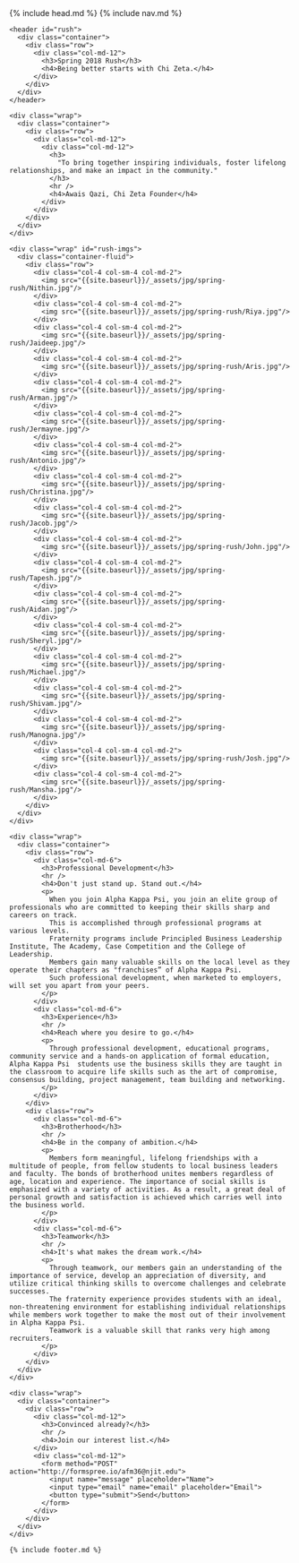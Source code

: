 <!DOCTYPE html>
<html>
  <head>
    {% include head.md %}
  </head>

  <body>
  	{% include nav.md %}

    <header id="rush">
      <div class="container">
        <div class="row">
          <div class="col-md-12">
            <h3>Spring 2018 Rush</h3>
            <h4>Being better starts with Chi Zeta.</h4>
          </div>
        </div>
      </div>
    </header>

    <div class="wrap">
      <div class="container">
        <div class="row">
          <div class="col-md-12">
            <div class="col-md-12">
              <h3>
                "To bring together inspiring individuals, foster lifelong relationships, and make an impact in the community."
              </h3>
              <hr />
              <h4>Awais Qazi, Chi Zeta Founder</h4>
            </div>
          </div>
        </div>
      </div>
    </div>

    <div class="wrap" id="rush-imgs">
      <div class="container-fluid">
        <div class="row">
          <div class="col-4 col-sm-4 col-md-2">
            <img src="{{site.baseurl}}/_assets/jpg/spring-rush/Nithin.jpg"/>
          </div>
          <div class="col-4 col-sm-4 col-md-2">
            <img src="{{site.baseurl}}/_assets/jpg/spring-rush/Riya.jpg"/>
          </div>
          <div class="col-4 col-sm-4 col-md-2">
            <img src="{{site.baseurl}}/_assets/jpg/spring-rush/Jaideep.jpg"/>
          </div>
          <div class="col-4 col-sm-4 col-md-2">
            <img src="{{site.baseurl}}/_assets/jpg/spring-rush/Aris.jpg"/>
          </div>
          <div class="col-4 col-sm-4 col-md-2">
            <img src="{{site.baseurl}}/_assets/jpg/spring-rush/Arman.jpg"/>
          </div>
          <div class="col-4 col-sm-4 col-md-2">
            <img src="{{site.baseurl}}/_assets/jpg/spring-rush/Jermayne.jpg"/>
          </div>
          <div class="col-4 col-sm-4 col-md-2">
            <img src="{{site.baseurl}}/_assets/jpg/spring-rush/Antonio.jpg"/>
          </div>
          <div class="col-4 col-sm-4 col-md-2">
            <img src="{{site.baseurl}}/_assets/jpg/spring-rush/Christina.jpg"/>
          </div>
          <div class="col-4 col-sm-4 col-md-2">
            <img src="{{site.baseurl}}/_assets/jpg/spring-rush/Jacob.jpg"/>
          </div>
          <div class="col-4 col-sm-4 col-md-2">
            <img src="{{site.baseurl}}/_assets/jpg/spring-rush/John.jpg"/>
          </div>
          <div class="col-4 col-sm-4 col-md-2">
            <img src="{{site.baseurl}}/_assets/jpg/spring-rush/Tapesh.jpg"/>
          </div>
          <div class="col-4 col-sm-4 col-md-2">
            <img src="{{site.baseurl}}/_assets/jpg/spring-rush/Aidan.jpg"/>
          </div>
          <div class="col-4 col-sm-4 col-md-2">
            <img src="{{site.baseurl}}/_assets/jpg/spring-rush/Sheryl.jpg"/>
          </div>
          <div class="col-4 col-sm-4 col-md-2">
            <img src="{{site.baseurl}}/_assets/jpg/spring-rush/Michael.jpg"/>
          </div>
          <div class="col-4 col-sm-4 col-md-2">
            <img src="{{site.baseurl}}/_assets/jpg/spring-rush/Shivam.jpg"/>
          </div>
          <div class="col-4 col-sm-4 col-md-2">
            <img src="{{site.baseurl}}/_assets/jpg/spring-rush/Manogna.jpg"/>
          </div>
          <div class="col-4 col-sm-4 col-md-2">
            <img src="{{site.baseurl}}/_assets/jpg/spring-rush/Josh.jpg"/>
          </div>
          <div class="col-4 col-sm-4 col-md-2">
            <img src="{{site.baseurl}}/_assets/jpg/spring-rush/Mansha.jpg"/>
          </div>
        </div>
      </div>
    </div>

    <div class="wrap">
      <div class="container">
        <div class="row">
          <div class="col-md-6">
            <h3>Professional Development</h3>
            <hr />
            <h4>Don't just stand up. Stand out.</h4>
            <p>
              When you join Alpha Kappa Psi, you join an elite group of professionals who are committed to keeping their skills sharp and careers on track.
              This is accomplished through professional programs at various levels.
              Fraternity programs include Principled Business Leadership Institute, The Academy, Case Competition and the College of Leadership.
              Members gain many valuable skills on the local level as they operate their chapters as "franchises” of Alpha Kappa Psi.
              Such professional development, when marketed to employers, will set you apart from your peers.
            </p>
          </div>
          <div class="col-md-6">
            <h3>Experience</h3>
            <hr />
            <h4>Reach where you desire to go.</h4>
            <p>
              Through professional development, educational programs, community service and a hands-on application of formal education, Alpha Kappa Psi  students use the business skills they are taught in the classroom to acquire life skills such as the art of compromise, consensus building, project management, team building and networking.
            </p>
          </div>
        </div>
        <div class="row">
          <div class="col-md-6">
            <h3>Brotherhood</h3>
            <hr />
            <h4>Be in the company of ambition.</h4>
            <p>
              Members form meaningful, lifelong friendships with a multitude of people, from fellow students to local business leaders and faculty. The bonds of brotherhood unites members regardless of age, location and experience. The importance of social skills is emphasized with a variety of activities. As a result, a great deal of personal growth and satisfaction is achieved which carries well into the business world.
            </p>
          </div>
          <div class="col-md-6">
            <h3>Teamwork</h3>
            <hr />
            <h4>It's what makes the dream work.</h4>
            <p>
              Through teamwork, our members gain an understanding of the importance of service, develop an appreciation of diversity, and utilize critical thinking skills to overcome challenges and celebrate successes.
              The fraternity experience provides students with an ideal, non-threatening environment for establishing individual relationships while members work together to make the most out of their involvement in Alpha Kappa Psi.
              Teamwork is a valuable skill that ranks very high among recruiters.
            </p>
          </div>
        </div>
      </div>
    </div>

    <div class="wrap">
      <div class="container">
        <div class="row">
          <div class="col-md-12">
            <h3>Convinced already?</h3>
            <hr />
            <h4>Join our interest list.</h4>
          </div>
          <div class="col-md-12">
            <form method="POST" action="http://formspree.io/afm36@njit.edu">
              <input name="message" placeholder="Name">
              <input type="email" name="email" placeholder="Email">
              <button type="submit">Send</button>
            </form>
          </div>
        </div>
      </div>
    </div>

    {% include footer.md %}
  </body>

</html>
